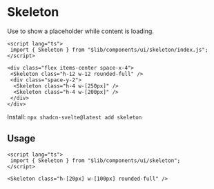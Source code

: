 # Skeleton
Use to show a placeholder while content is loading.

```svelte
<script lang="ts">
 import { Skeleton } from "$lib/components/ui/skeleton/index.js";
</script>
 
<div class="flex items-center space-x-4">
 <Skeleton class="h-12 w-12 rounded-full" />
 <div class="space-y-2">
  <Skeleton class="h-4 w-[250px]" />
  <Skeleton class="h-4 w-[200px]" />
 </div>
</div>
```

Install: `npx shadcn-svelte@latest add skeleton`

## Usage
```svelte
<script lang="ts">
 import { Skeleton } from "$lib/components/ui/skeleton";
</script>
```
```svelte
<Skeleton class="h-[20px] w-[100px] rounded-full" />
```